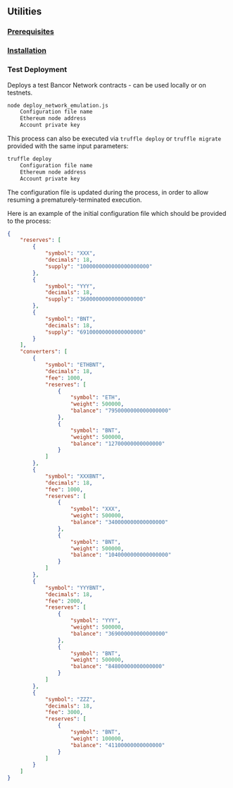 ## Utilities

### [Prerequisites](../../README.md#prerequisites)

### [Installation](../../README.md#installation)

### Test Deployment
Deploys a test Bancor Network contracts - can be used locally or on testnets.

```bash
node deploy_network_emulation.js
    Configuration file name
    Ethereum node address
    Account private key
```

This process can also be executed via `truffle deploy` or `truffle migrate` provided with the same input parameters:
```bash
truffle deploy
    Configuration file name
    Ethereum node address
    Account private key
```

The configuration file is updated during the process, in order to allow resuming a prematurely-terminated execution.

Here is an example of the initial configuration file which should be provided to the process:
```json
{
    "reserves": [
        {
            "symbol": "XXX",
            "decimals": 18,
            "supply": "1000000000000000000000"
        },
        {
            "symbol": "YYY",
            "decimals": 18,
            "supply": "36000000000000000000"
        },
        {
            "symbol": "BNT",
            "decimals": 18,
            "supply": "69100000000000000000"
        }
    ],
    "converters": [
        {
            "symbol": "ETHBNT",
            "decimals": 18,
            "fee": 1000,
            "reserves": [
                {
                    "symbol": "ETH",
                    "weight": 500000,
                    "balance": "7950000000000000000"
                },
                {
                    "symbol": "BNT",
                    "weight": 500000,
                    "balance": "12700000000000000"
                }
            ]
        },
        {
            "symbol": "XXXBNT",
            "decimals": 18,
            "fee": 1000,
            "reserves": [
                {
                    "symbol": "XXX",
                    "weight": 500000,
                    "balance": "340000000000000000"
                },
                {
                    "symbol": "BNT",
                    "weight": 500000,
                    "balance": "1040000000000000000"
                }
            ]
        },
        {
            "symbol": "YYYBNT",
            "decimals": 18,
            "fee": 2000,
            "reserves": [
                {
                    "symbol": "YYY",
                    "weight": 500000,
                    "balance": "369000000000000000"
                },
                {
                    "symbol": "BNT",
                    "weight": 500000,
                    "balance": "84800000000000000"
                }
            ]
        },
        {
            "symbol": "ZZZ",
            "decimals": 18,
            "fee": 3000,
            "reserves": [
                {
                    "symbol": "BNT",
                    "weight": 100000,
                    "balance": "41100000000000000"
                }
            ]
        }
    ]
}
```

